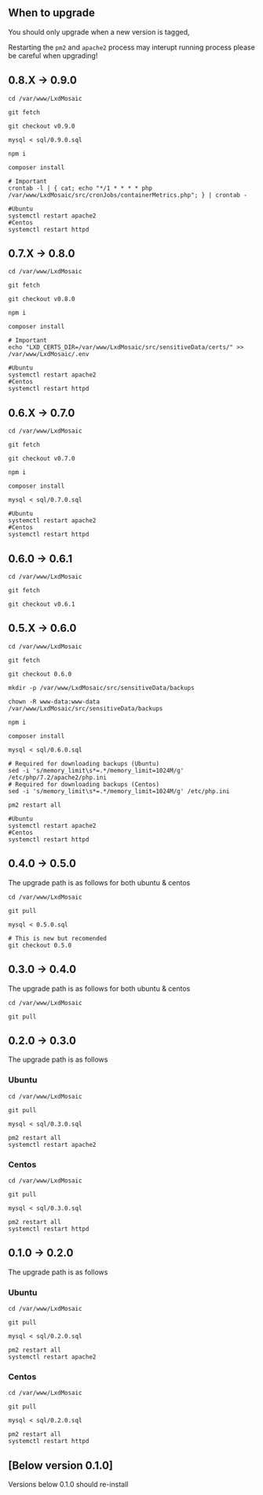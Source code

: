 ## When to upgrade

You should only upgrade when a new version is tagged,

Restarting the `pm2` and `apache2` process may interupt running process please
be careful when upgrading!

## 0.8.X -> 0.9.0

```
cd /var/www/LxdMosaic

git fetch

git checkout v0.9.0

mysql < sql/0.9.0.sql

npm i

composer install

# Important
crontab -l | { cat; echo "*/1 * * * * php /var/www/LxdMosaic/src/cronJobs/containerMetrics.php"; } | crontab -

#Ubuntu
systemctl restart apache2
#Centos
systemctl restart httpd
```

## 0.7.X -> 0.8.0

```
cd /var/www/LxdMosaic

git fetch

git checkout v0.8.0

npm i

composer install

# Important
echo "LXD_CERTS_DIR=/var/www/LxdMosaic/src/sensitiveData/certs/" >> /var/www/LxdMosaic/.env

#Ubuntu
systemctl restart apache2
#Centos
systemctl restart httpd
```

## 0.6.X -> 0.7.0

```
cd /var/www/LxdMosaic

git fetch

git checkout v0.7.0

npm i

composer install

mysql < sql/0.7.0.sql

#Ubuntu
systemctl restart apache2
#Centos
systemctl restart httpd
```

## 0.6.0 -> 0.6.1

```
cd /var/www/LxdMosaic

git fetch

git checkout v0.6.1

```
## 0.5.X -> 0.6.0

```
cd /var/www/LxdMosaic

git fetch

git checkout 0.6.0

mkdir -p /var/www/LxdMosaic/src/sensitiveData/backups

chown -R www-data:www-data /var/www/LxdMosaic/src/sensitiveData/backups

npm i

composer install

mysql < sql/0.6.0.sql

# Required for downloading backups (Ubuntu)
sed -i 's/memory_limit\s*=.*/memory_limit=1024M/g' /etc/php/7.2/apache2/php.ini
# Required for downloading backups (Centos)
sed -i 's/memory_limit\s*=.*/memory_limit=1024M/g' /etc/php.ini

pm2 restart all

#Ubuntu
systemctl restart apache2
#Centos
systemctl restart httpd
```

## 0.4.0 -> 0.5.0

The upgrade path is as follows for both ubuntu & centos

```
cd /var/www/LxdMosaic

git pull

mysql < 0.5.0.sql

# This is new but recomended
git checkout 0.5.0

```


## 0.3.0 -> 0.4.0

The upgrade path is as follows for both ubuntu & centos

```
cd /var/www/LxdMosaic

git pull
```

## 0.2.0 -> 0.3.0

The upgrade path is as follows

### Ubuntu
```
cd /var/www/LxdMosaic

git pull

mysql < sql/0.3.0.sql

pm2 restart all
systemctl restart apache2
```

### Centos
```
cd /var/www/LxdMosaic

git pull

mysql < sql/0.3.0.sql

pm2 restart all
systemctl restart httpd
```

## 0.1.0 -> 0.2.0

The upgrade path is as follows

### Ubuntu
```
cd /var/www/LxdMosaic

git pull

mysql < sql/0.2.0.sql

pm2 restart all
systemctl restart apache2
```

### Centos
```
cd /var/www/LxdMosaic

git pull

mysql < sql/0.2.0.sql

pm2 restart all
systemctl restart httpd
```

## [Below version 0.1.0]

Versions below 0.1.0 should re-install
